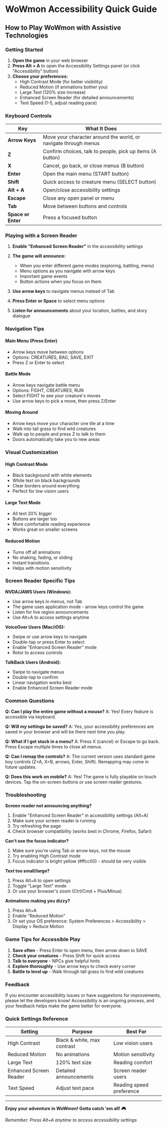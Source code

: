 # WoWmon Accessibility Quick Guide

## How to Play WoWmon with Assistive Technologies

### Getting Started

1. **Open the game** in your web browser
2. **Press Alt + A** to open the Accessibility Settings panel (or click "Accessibility" button)
3. **Choose your preferences:**
   - High Contrast Mode (for better visibility)
   - Reduced Motion (if animations bother you)
   - Large Text (120% size increase)
   - Enhanced Screen Reader (for detailed announcements)
   - Text Speed (1-5, adjust reading pace)

### Keyboard Controls

| Key | What It Does |
|-----|--------------|
| **Arrow Keys** | Move your character around the world, or navigate through menus |
| **Z** | Confirm choices, talk to people, pick up items (A button) |
| **X** | Cancel, go back, or close menus (B button) |
| **Enter** | Open the main menu (START button) |
| **Shift** | Quick access to creature menu (SELECT button) |
| **Alt + A** | Open/close accessibility settings |
| **Escape** | Close any open panel or menu |
| **Tab** | Move between buttons and controls |
| **Space or Enter** | Press a focused button |

### Playing with a Screen Reader

1. **Enable "Enhanced Screen Reader"** in the accessibility settings
2. **The game will announce:**
   - When you enter different game modes (exploring, battling, menu)
   - Menu options as you navigate with arrow keys
   - Important game events
   - Button actions when you focus on them

3. **Use arrow keys** to navigate menus instead of Tab
4. **Press Enter or Space** to select menu options
5. **Listen for announcements** about your location, battles, and story dialogue

### Navigation Tips

#### Main Menu (Press Enter)
- Arrow keys move between options
- Options: CREATURES, BAG, SAVE, EXIT
- Press Z or Enter to select

#### Battle Mode
- Arrow keys navigate battle menu
- Options: FIGHT, CREATURES, RUN
- Select FIGHT to see your creature's moves
- Use arrow keys to pick a move, then press Z/Enter

#### Moving Around
- Arrow keys move your character one tile at a time
- Walk into tall grass to find wild creatures
- Walk up to people and press Z to talk to them
- Doors automatically take you to new areas

### Visual Customization

#### High Contrast Mode
- Black background with white elements
- White text on black backgrounds
- Clear borders around everything
- Perfect for low vision users

#### Large Text Mode
- All text 20% bigger
- Buttons are larger too
- More comfortable reading experience
- Works great on smaller screens

#### Reduced Motion
- Turns off all animations
- No shaking, fading, or sliding
- Instant transitions
- Helps with motion sensitivity

### Screen Reader Specific Tips

**NVDA/JAWS Users (Windows):**
- Use arrow keys in menus, not Tab
- The game uses application mode - arrow keys control the game
- Listen for live region announcements
- Use Alt+A to access settings anytime

**VoiceOver Users (Mac/iOS):**
- Swipe or use arrow keys to navigate
- Double-tap or press Enter to select
- Enable "Enhanced Screen Reader" mode
- Rotor to access controls

**TalkBack Users (Android):**
- Swipe to navigate menus
- Double-tap to confirm
- Linear navigation works best
- Enable Enhanced Screen Reader mode

### Common Questions

**Q: Can I play the entire game without a mouse?**
A: Yes! Every feature is accessible via keyboard.

**Q: Will my settings be saved?**
A: Yes, your accessibility preferences are saved in your browser and will be there next time you play.

**Q: What if I get stuck in a menu?**
A: Press X (cancel) or Escape to go back. Press Escape multiple times to close all menus.

**Q: Can I remap the controls?**
A: The current version uses standard game boy controls (Z=A, X=B, arrows, Enter, Shift). Remapping may come in future updates.

**Q: Does this work on mobile?**
A: Yes! The game is fully playable on touch devices. Tap the on-screen buttons or use screen reader gestures.

### Troubleshooting

**Screen reader not announcing anything?**
1. Enable "Enhanced Screen Reader" in accessibility settings (Alt+A)
2. Make sure your screen reader is running
3. Try refreshing the page
4. Check browser compatibility (works best in Chrome, Firefox, Safari)

**Can't see the focus indicator?**
1. Make sure you're using Tab or arrow keys, not the mouse
2. Try enabling High Contrast mode
3. Focus indicator is bright yellow (#ffcc00) - should be very visible

**Text too small/large?**
1. Press Alt+A to open settings
2. Toggle "Large Text" mode
3. Or use your browser's zoom (Ctrl/Cmd + Plus/Minus)

**Animations making you dizzy?**
1. Press Alt+A
2. Enable "Reduced Motion"
3. Or set your OS preference: System Preferences > Accessibility > Display > Reduce Motion

### Game Tips for Accessible Play

1. **Save often** - Press Enter to open menu, then arrow down to SAVE
2. **Check your creatures** - Press Shift for quick access
3. **Talk to everyone** - NPCs give helpful hints
4. **Explore thoroughly** - Use arrow keys to check every corner
5. **Battle to level up** - Walk through tall grass to find wild creatures

### Feedback

If you encounter accessibility issues or have suggestions for improvements, please let the developers know! Accessibility is an ongoing process, and your feedback helps make the game better for everyone.

### Quick Settings Reference

| Setting | Purpose | Best For |
|---------|---------|----------|
| High Contrast | Black & white, max contrast | Low vision users |
| Reduced Motion | No animations | Motion sensitivity |
| Large Text | 120% text size | Reading comfort |
| Enhanced Screen Reader | Detailed announcements | Screen reader users |
| Text Speed | Adjust text pace | Reading speed preference |

---

**Enjoy your adventure in WoWmon! Gotta catch 'em all! 🎮**

*Remember: Press Alt+A anytime to access accessibility settings*
